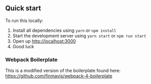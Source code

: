 ## Quick start

To run this locally:

1. Install all dependencies using `yarn` or `npm install`
2. Start the development server using `yarn start` or `npm run start`
3. Open up [http://localhost:3000](http://localhost:3000)
4. Good luck


### Webpack Boilerplate
This is a modified version of the boilerplate found here: https://github.com/finmavis/webpack-4-boilerplate
